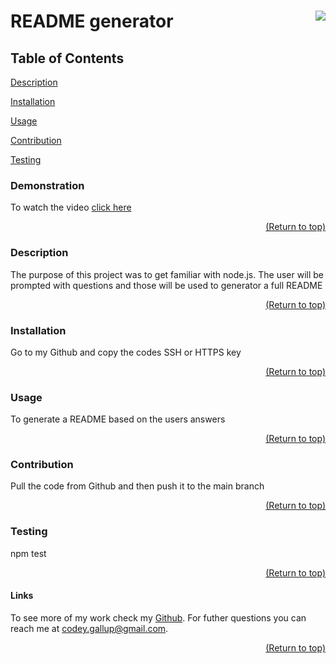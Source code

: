 <a name="readme-top"></a>

# README generator [<img align="right" src="https://img.shields.io/badge/license-MIT-00beef"></img>](LICENSE)

## Table of Contents

[Description](#description)

[Installation](#installation)

[Usage](#usage)

[Contribution](#contribution)

[Testing](#testing)

### Demonstration

To watch the video [click here](https://drive.google.com/file/d/1wp8KegM_9BXT2xdSiUc6e9-mj-pDgsUy/view)

<p align="right"><a href="#readme-top">(Return to top)</a></p>

### Description

The purpose of this project was to get familiar with node.js. The user will be prompted with questions and those will be used to generator a full README

<p align="right"><a href="#readme-top">(Return to top)</a></p>

### Installation

Go to my Github and copy the codes SSH or HTTPS key

<p align="right"><a href="#readme-top">(Return to top)</a></p>

### Usage

To generate a README based on the users answers

<p align="right"><a href="#readme-top">(Return to top)</a></p>

### Contribution

Pull the code from Github and then push it to the main branch

<p align="right"><a href="#readme-top">(Return to top)</a></p>

### Testing

npm test

<p align="right"><a href="#readme-top">(Return to top)</a></p>

#### Links

To see more of my work check my [Github](https://github.com/Codeyg12). For futher questions you can reach me at codey.gallup@gmail.com.

<p align="right"><a href="#readme-top">(Return to top)</a></p>
